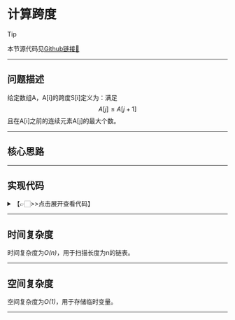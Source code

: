 # 计算跨度

> [!Tip]
> 
> 本节源代码见[Github链接🔗](https://github.com/MaxSolider/leetcode-algorithm/blob/main/structure/src/main/java/org/example/linkedlist/exercises/NthNodeFromEnd.java)

---

## 问题描述
给定数组A，A[i]的跨度S[i]定义为：满足$$ A[j] \leqslant A[j+1] $$且在A[i]之前的连续元素A[j]的最大个数。

---

## 核心思路



---

## 实现代码
<details> 
	<summary>【👉🏻>>点击展开查看代码】</summary> 
	<pre>
		<code>
		</code>
	</pre>
</details>

---

## 时间复杂度
时间复杂度为*O(n)*，用于扫描长度为n的链表。

---

## 空间复杂度
空间复杂度为*O(1)*，用于存储临时变量。

---